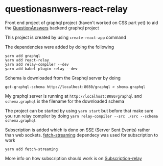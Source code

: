 # questionasnwers-react-relay
Front end project of graphql project (haven't worked on CSS part yet) to aid the [QuestionAnswers](https://github.com/lazymesh/QuestionAnswers) backend graphql project

This project is created by using ``create-react-app`` command

The dependencies were added by doing the following 

```
yarn add graphql
yarn add react-relay
yarn add relay-compiler --dev
yarn add babel-plugin-relay --dev
```

Schema is downloaded from the Graphql server by doing 

```
get-graphql-schema http://localhost:8080/graphql > shema.graphql
```

My graphql server is running at ``http://localhost:8080/graphql`` and ``schema.graphql`` is the filename for the downloaded schema

The project can be started by using ``yarn start`` but before that make sure you run relay compiler by doing ``yarn relay-compiler --src ./src --schema schema.graphql``

Subscription is added which is done on SSE (Server Sent Events) rather than web sockets. [fetch-streaming](https://www.npmjs.com/package/fetch-streaming) dependecy was used for subscription to work 

```
yarn add fetch-streaming
```
More info on how subscription should work is on [Subscription-relay](https://facebook.github.io/relay/docs/en/subscriptions.html)
